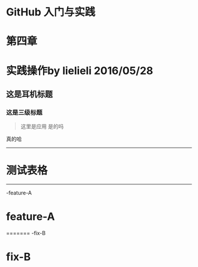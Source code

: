 # GitHub 入门与实践
# 第四章
# 实践操作by lielieli 2016/05/28
## 这是耳机标题
### 这是三级标题
> 这里是应用
> 是的吗

真的哈
***
# 测试表格
---


-feature-A
# feature-A
=======
-fix-B
# fix-B

